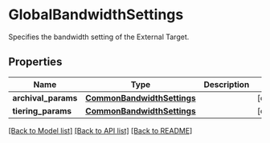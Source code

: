 # GlobalBandwidthSettings

Specifies the bandwidth setting of the External Target.

## Properties
Name | Type | Description | Notes
------------ | ------------- | ------------- | -------------
**archival_params** | [**CommonBandwidthSettings**](CommonBandwidthSettings.md) |  | [optional] 
**tiering_params** | [**CommonBandwidthSettings**](CommonBandwidthSettings.md) |  | [optional] 

[[Back to Model list]](../README.md#documentation-for-models) [[Back to API list]](../README.md#documentation-for-api-endpoints) [[Back to README]](../README.md)



